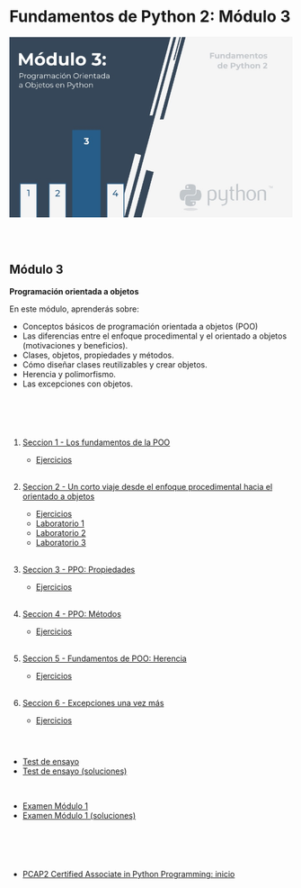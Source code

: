 # **Fundamentos de Python 2: Módulo 3**  

<p align="center">
<img src="img/modulo3.jpg">
</p>  
<br></br>  

## Módulo 3
**Programación orientada a objetos**

En este módulo, aprenderás sobre:  

- Conceptos básicos de programación orientada a objetos (POO)
- Las diferencias entre el enfoque procedimental y el orientado a objetos  
(motivaciones y beneficios).  
- Clases, objetos, propiedades y métodos.
- Cómo diseñar clases reutilizables y crear objetos.
- Herencia y polimorfismo.
- Las excepciones con objetos.

<br></br>

#   

1. [Seccion 1 - Los fundamentos de la POO](./Seccion1/_Seccion1.md)  
    - [Ejercicios](Seccion1/Sec1-ej.md)
<br></br>

1. [Seccion 2 - Un corto viaje desde el enfoque procedimental hacia el orientado a objetos](./Seccion2/_Seccion2.md)
    - [Ejercicios](Seccion2/Sec2-ej.md)
    - [Laboratorio 1](Seccion2/Sec2-Lab1.md)
    - [Laboratorio 2](Seccion2/Sec2-Lab2.md)
    - [Laboratorio 3](Seccion2/Sec2-Lab3.md)
<br></br>

1. [Seccion 3 - PPO: Propiedades](./Seccion3/_Seccion3.md)
    - [Ejercicios](Seccion3/Sec3-ej.md)
<br></br>

1. [Seccion 4 - PPO: Métodos](./Seccion4/_Seccion4.md)  
    - [Ejercicios](Seccion4/Sec4-ej.md)
<br></br>

1. [Seccion 5 - Fundamentos de POO: Herencia](./Seccion4/_Seccion4.md)  
    - [Ejercicios](Seccion4/Sec4-ej.md)
<br></br>

1. [Seccion 6 - Excepciones una vez más](./Seccion4/_Seccion4.md)  
    - [Ejercicios](Seccion4/Sec4-ej.md)
<br></br>

#   

- [Test de ensayo](EjerciciosTestModulo3/TestM3.md)  
- [Test de ensayo (soluciones)](EjerciciosTestModulo1/soltest_mod1.md)

<br>  


- [Examen Módulo 1](ExamenModulo3/ExamenM3.md)
- [Examen Módulo 1 (soluciones)](./ExamenModulo3/solex_mod3.md)

#  

<br></br>  

- [PCAP2 Certified Associate in Python Programming: inicio](../README.md)

